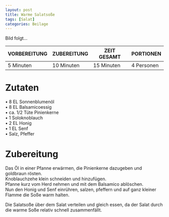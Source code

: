 ```yaml
---
layout: post
title: Warme Salatsoße
tags: [Salat]
categories: Beilage
---
```



Bild folgt...

| VORBEREITUNG | ZUBEREITUNG | ZEIT GESAMT | PORTIONEN |
|--------------|--------------|--------------|--------------|
| 5 Minuten | 10 Minuten | 15 Minuten | 4 Personen |


# Zutaten
•	8 EL Sonnenblumenöl  
•	8 EL Balsamicoessig  
•	ca. 1/2 Tüte Pinienkerne    
•	1 Soloknoblauch     
•	2 EL Honig    
•	1 EL Senf  
•	Salz, Pfeffer    
  

# Zubereitung
Das Öl in einer Pfanne erwärmen, die Pinienkerne dazugeben und goldbraun rösten.  
Knoblauchzehe klein schneiden und hinzufügen.  
Pfanne kurz vom Herd nehmen und mit dem Balsamico ablöschen.  
Nun den Honig und Senf einrühren, salzen, pfeffern und auf ganz kleiner Flamme die Soße warm halten.  

Die Salatsoße über dem Salat verteilen und gleich essen, da der Salat durch die warme Soße relativ schnell zusammenfällt.



